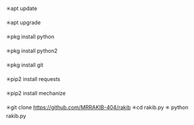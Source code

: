 ✳️apt update

✳️apt upgrade

✳️pkg install python

✳️pkg install python2

✳️pkg install git

✳️pip2 install requests

✳️pip2 install mechanize

✳️git clone https://github.com/MRRAKIB-404/rakib
✳️cd rakib.py
✳️ python rakib.py
